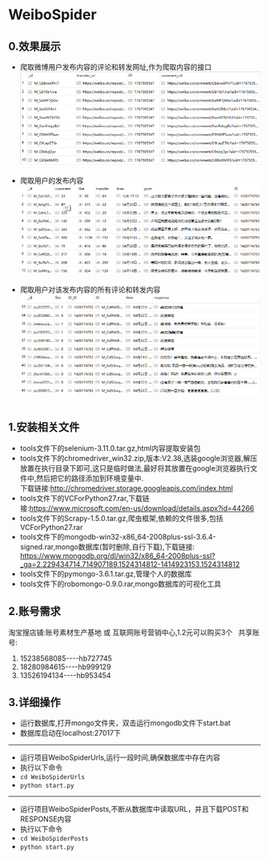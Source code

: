 # WeiboSpider 

## 0.效果展示  
* 爬取微博用户发布内容的评论和转发网址,作为爬取内容的接口  
![image](https://github.com/shen1994/README/raw/master/images/WeiboSpider_urls.jpg)  
* 爬取用户的发布内容  
![image](https://github.com/shen1994/README/raw/master/images/WeiboSpider_posts.jpg)  
* 爬取用户对该发布内容的所有评论和转发内容  
![image](https://github.com/shen1994/README/raw/master/images/WeiboSpider_responses.jpg)  

## 1.安装相关文件  
* tools文件下的selenium-3.11.0.tar.gz,html内容提取安装包  
* tools文件下的chromedriver_win32.zip,版本:V2.38,选装google浏览器,解压放置在执行目录下即可,这只是临时做法,最好将其放置在google浏览器执行文件中,然后把它的路径添加到环境变量中.  
下载链接:<http://chromedriver.storage.googleapis.com/index.html>  
* tools文件下的VCForPython27.rar,下载链接:<https://www.microsoft.com/en-us/download/details.aspx?id=44266>  
* tools文件下的Scrapy-1.5.0.tar.gz,爬虫框架,依赖的文件很多,包括VCForPython27.rar  
* tools文件下的mongodb-win32-x86_64-2008plus-ssl-3.6.4-signed.rar,mongo数据库(暂时删除,自行下载),下载链接:  
<https://www.mongodb.org/dl/win32/x86_64-2008plus-ssl?_ga=2.229434714.714907189.1524314812-1414923153.1524314812>  
* tools文件下的pymongo-3.6.1.tar.gz,管理个人的数据库  
* tools文件下的robomongo-0.9.0.rar,mongo数据库的可视化工具  

## 2.账号需求
淘宝搜店铺:账号素材生产基地 或 互联网账号营销中心,1.2元可以购买3个  
共享账号:  
1. 15238568085----hb727745
2. 18280984615----hb999129
3. 13526194134----hb953454  

## 3.详细操作  
* 运行数据库,打开mongo文件夹，双击运行mongodb文件下start.bat  
* 数据库启动在localhost:27017下  
---
* 运行项目WeiboSpiderUrls,运行一段时间,确保数据库中存在内容  
* 执行以下命令  
* `cd WeiboSpiderUrls`  
* `python start.py`  
---
* 运行项目WeiboSpiderPosts,不断从数据库中读取URL，并且下载POST和RESPONSE内容  
* 执行以下命令  
* `cd WeiboSpiderPosts`  
* `python start.py`  

